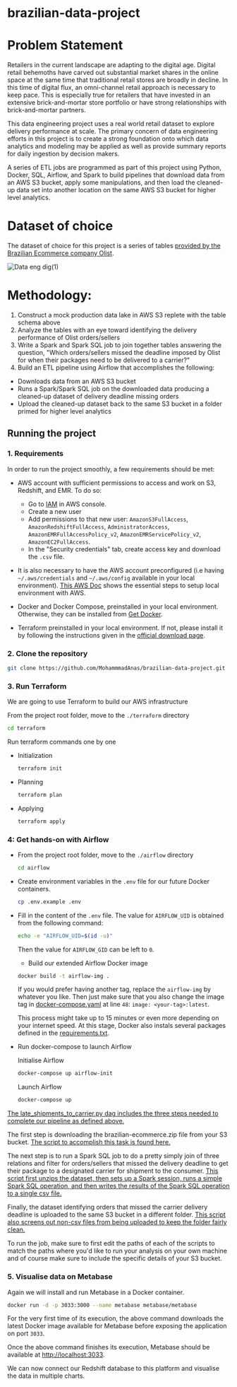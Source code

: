 # brazilian-data-project

# Problem Statement
Retailers in the current landscape are adapting to the digital age. Digital retail behemoths have carved out substantial market shares in the online space at the same time that traditional retail stores are broadly in decline. In this time of digital flux, an omni-channel retail approach is necessary to keep pace. This is especially true for retailers that have invested in an extensive brick-and-mortar store portfolio or have strong relationships with brick-and-mortar partners. 

This data engineering project uses a real world retail dataset to explore delivery performance at scale. The primary concern of data engineering efforts in this project is to create a strong foundation onto which data analytics and modeling may be applied as well as provide summary reports for daily ingestion by decision makers. 

A series of ETL jobs are programmed as part of this project using Python, Docker, SQL, Airflow, and Spark to build pipelines that download data from an AWS S3 bucket, apply some manipulations, and then load the cleaned-up data set into another location on the same AWS S3 bucket for higher level analytics. 

# Dataset of choice
The dataset of choice for this project is a series of tables [provided by the Brazilian Ecommerce company Olist](https://www.kaggle.com/olistbr/brazilian-ecommerce/home#olist_orders_dataset.csvhttps://www.kaggle.com/olistbr/brazilian-ecommerce/home#olist_orders_dataset.csv).

![Data eng dig(1)](https://github.com/MohammmadAnas/brazilian-data-project/assets/127856326/6f9d9d4e-2e41-4b19-a004-2366d98f5da5)



# Methodology:
1. Construct a mock production data lake in AWS S3 replete with the table schema above
2. Analyze the tables with an eye toward identifying the delivery performance of Olist orders/sellers 
3. Write a Spark and Spark SQL job to join together tables answering the question, "Which orders/sellers missed the deadline imposed by Olist for when their packages need to be delivered to a carrier?"
4. Build an ETL pipeline using Airflow that accomplishes the following:
* Downloads data from an AWS S3 bucket
* Runs a Spark/Spark SQL job on the downloaded data producing a cleaned-up dataset of delivery deadline missing orders
* Upload the cleaned-up dataset back to the same S3 bucket in a folder primed for higher level analytics

## Running the project
### 1. Requirements
In order to run the project smoothly, a few requirements should be met:
- AWS account with sufficient permissions to access and work on S3, Redshift, and EMR. 
To do so: 
    *   Go to [IAM](https://console.aws.amazon.com/iam/home) in AWS console.
    *   Create a new user
    *   Add permissions to that new user: `AmazonS3FullAccess`, `AmazonRedshiftFullAccess`, `AdministratorAccess`, `AmazonEMRFullAccessPolicy_v2`, `AmazonEMRServicePolicy_v2`, `AmazonEC2FullAccess`.
    *   In the "Security credentials" tab, create access key and download the `.csv` file.  

- It is also necessary to have the AWS account preconfigured (i.e having `~/.aws/credentials` and `~/.aws/config` available in your local environment). [This AWS Doc](https://docs.aws.amazon.com/sdk-for-java/v1/developer-guide/setup-credentials.html) shows the essential steps to setup local environment with AWS.


- Docker and Docker Compose, preinstalled in your local environment. Otherwise, they can be installed from [Get Docker](https://docs.docker.com/get-docker/).

- Terraform preinstalled in your local environment. If not, please install it by following the instructions given in the [official download page](https://www.terraform.io/downloads).


### 2. Clone the repository
```bash
git clone https://github.com/MohammmadAnas/brazilian-data-project.git
```

### 3. Run Terraform
We are going to use Terraform to build our AWS infrastructure

From the project root folder, move to the `./terraform` directory
```bash
cd terraform
```
Run terraform commands one by one

- Initialization
    ```bash
    terraform init
    ```

- Planning
    ```bash
    terraform plan
    ```
- Applying
    ```bash
    terraform apply
    ```
### 4: Get hands-on with Airflow 
- From the project root folder, move to the `./airflow` directory
    ```bash
    cd airflow
    ```
- Create environment variables in the `.env` file for our future Docker containers.
    ```bash
    cp .env.example .env
    ```

- Fill in the content of the `.env` file.
    The value for `AIRFLOW_UID` is obtained from the following command:
    ```bash
    echo -e "AIRFLOW_UID=$(id -u)"
    ```
    Then the value for `AIRFLOW_GID` can be left to `0`.

    - Build our extended Airflow Docker image
    ```bash
    docker build -t airflow-img .
    ```
    If you would prefer having another tag, replace the `airflow-img` by whatever you like. Then just make sure that you also change the image tag in [docker-compose.yaml](/airflow/docker-compose.yaml) at line `48`: `image: <your-tag>:latest`.

    This process might take up to 15 minutes or even more depending on your internet speed. At this stage, Docker also instals several packages defined in the [requirements.txt](/airflow/requirements.txt).

- Run docker-compose to launch Airflow

    Initialise Airflow
    ```bash
    docker-compose up airflow-init 
    ```

    Launch Airflow
    ```bash
    docker-compose up
    ```
[The late_shipments_to_carrier.py dag includes the three steps needed to complete our pipeline as defined above.]( https://github.com/ajupton/big-data-engineering-project/blob/master/airflow/dags/late_shipments_to_carrier_dag.py)

The first step is downloading the brazilian-ecommerce.zip file from your S3 bucket. [The script to accomplish this task is found here.](https://github.com/ajupton/big-data-engineering-project/blob/master/airflow/scripts/s3_download.py)

The next step is to run a Spark SQL job to do a pretty simply join of three relations and filter for orders/sellers that missed the delivery deadline to get their package to a designated carrier for shipment to the consumer. [This script first unzips the dataset, then sets up a Spark session, runs a simple Spark SQL operation, and then writes the results of the Spark SQL operation to a single csv file.](https://github.com/ajupton/big-data-engineering-project/blob/master/airflow/scripts/spark_missed_deadline_job.py)

Finally, the dataset identifying orders that missed the carrier delivery deadline is uploaded to the same S3 bucket in a different folder. [This script also screens out non-csv files from being uploaded to keep the folder fairly clean.](https://github.com/ajupton/big-data-engineering-project/blob/master/airflow/scripts/s3_upload.py)

To run the job, make sure to first edit the paths of each of the scripts to match the paths where you'd like to run your analysis on your own machine and of course make sure to include the specific details of your S3 bucket. 

### 5. Visualise data on Metabase
    
Again we will install and run Metabase in a Docker container.
```bash
docker run -d -p 3033:3000 --name metabase metabase/metabase
```

For the very first time of its execution, the above command downloads the latest Docker image available for Metabase before exposing the application on port `3033`.

Once the above command finishes its execution, Metabase should be available at [http://localhost:3033](http://localhost:3033).

We can now connect our Redshift database to this platform and visualise the data in multiple charts.
